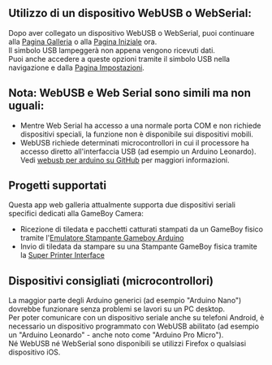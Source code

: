 ## Utilizzo di un dispositivo WebUSB o WebSerial:
Dopo aver collegato un dispositivo WebUSB o WebSerial, puoi continuare alla [Pagina Galleria](/gallery) o alla [Pagina Iniziale](/) ora.  
Il simbolo USB lampeggerà non appena vengono ricevuti dati.  
Puoi anche accedere a queste opzioni tramite il simbolo USB nella navigazione e dalla [Pagina Impostazioni](/settings).  

## Nota: WebUSB e Web Serial sono simili ma non uguali:
* Mentre Web Serial ha accesso a una normale porta COM e non richiede dispositivi speciali, la funzione non è disponibile sui dispositivi mobili.
* WebUSB richiede determinati microcontrollori in cui il processore ha accesso diretto all'interfaccia USB (ad esempio un Arduino Leonardo). Vedi [webusb per arduino su GitHub](https://github.com/webusb/arduino) per maggiori informazioni.

## Progetti supportati
Questa app web galleria attualmente supporta due dispositivi seriali specifici dedicati alla GameBoy Camera: 
* Ricezione di tiledata e pacchetti catturati stampati da un GameBoy fisico tramite l'[Emulatore Stampante Gameboy Arduino](https://github.com/mofosyne/arduino-gameboy-printer-emulator/) 
* Invio di tiledata da stampare su una Stampante GameBoy fisica tramite la [Super Printer Interface](https://github.com/Raphael-Boichot/Yet-another-PC-to-Game-Boy-Printer-interface/)

## Dispositivi consigliati (microcontrollori)
La maggior parte degli Arduino generici (ad esempio "Arduino Nano") dovrebbe funzionare senza problemi se lavori su un PC desktop.  
Per poter comunicare con un dispositivo seriale anche su telefoni Android, è necessario un dispositivo programmato con WebUSB abilitato (ad esempio un "Arduino Leonardo" - anche noto come "Arduino Pro Micro").  
Né WebUSB né WebSerial sono disponibili se utilizzi Firefox o qualsiasi dispositivo iOS. 
